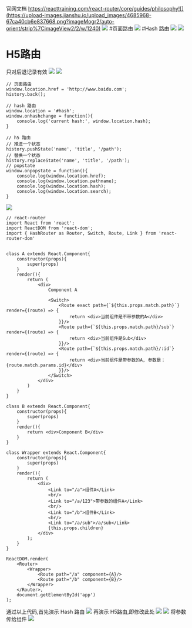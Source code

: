 
官网文档
https://reacttraining.com/react-router/core/guides/philosophy![](https://upload-images.jianshu.io/upload_images/4685968-67ca40cb6e837668.png?imageMogr2/auto-orient/strip%7CimageView2/2/w/1240)
![](https://upload-images.jianshu.io/upload_images/4685968-f40443c64e92ffcd.png?imageMogr2/auto-orient/strip%7CimageView2/2/w/1240)
#页面路由
![](https://upload-images.jianshu.io/upload_images/4685968-706c8b6f99cca6af.png?imageMogr2/auto-orient/strip%7CimageView2/2/w/1240)
#Hash 路由
![](https://upload-images.jianshu.io/upload_images/4685968-bc47ff15c9b05b3f.png?imageMogr2/auto-orient/strip%7CimageView2/2/w/1240)
![](https://upload-images.jianshu.io/upload_images/4685968-33c44c58b040ba7c.png?imageMogr2/auto-orient/strip%7CimageView2/2/w/1240)
# H5路由
只对后退记录有效
![](https://upload-images.jianshu.io/upload_images/4685968-95c601dc2c3a3cf7.png?imageMogr2/auto-orient/strip%7CimageView2/2/w/1240)
![](https://upload-images.jianshu.io/upload_images/4685968-5aac46a5ac6c03cc.png?imageMogr2/auto-orient/strip%7CimageView2/2/w/1240)
```
// 页面路由
window.location.href = 'http://www.baidu.com';
history.back();

// hash 路由
window.location = '#hash';
window.onhashchange = function(){
    console.log('current hash:', window.location.hash);
}

// h5 路由
// 推进一个状态
history.pushState('name', 'title', '/path');
// 替换一个状态
history.replaceState('name', 'title', '/path');
// popstate
window.onpopstate = function(){
    console.log(window.location.href);
    console.log(window.location.pathname);
    console.log(window.location.hash);
    console.log(window.location.search);
}
```
![](https://upload-images.jianshu.io/upload_images/4685968-c8daa5e9027c865b.png?imageMogr2/auto-orient/strip%7CimageView2/2/w/1240)
```
// react-router
import React from 'react';
import ReactDOM from 'react-dom';
import { HashRouter as Router, Switch, Route, Link } from 'react-router-dom'


class A extends React.Component{
    constructor(props){
        super(props)
    }
    render(){
        return (
            <div>
                Component A

                <Switch>
                    <Route exact path={`${this.props.match.path}`} render={(route) => {
                        return <div>当前组件是不带参数的A</div>
                    }}/>
                    <Route path={`${this.props.match.path}/sub`} render={(route) => {
                        return <div>当前组件是Sub</div>
                    }}/>
                    <Route path={`${this.props.match.path}/:id`} render={(route) => {
                        return <div>当前组件是带参数的A, 参数是：{route.match.params.id}</div>
                    }}/>
                </Switch>
            </div>
        )
    }
}

class B extends React.Component{
    constructor(props){
        super(props)
    }
    render(){
        return <div>Component B</div>
    }
}

class Wrapper extends React.Component{
    constructor(props){
        super(props)
    }
    render(){
        return (
            <div>
                <Link to="/a">组件A</Link>
                <br/>
                <Link to="/a/123">带参数的组件A</Link>
                <br/>
                <Link to="/b">组件B</Link>
                <br/>
                <Link to="/a/sub">/a/sub</Link>
                {this.props.children}
            </div>
        );
    }
}

ReactDOM.render(
    <Router>
        <Wrapper>
            <Route path="/a" component={A}/>
            <Route path="/b" component={B}/>
        </Wrapper>
    </Router>,
    document.getElementById('app')
);
```
通过以上代码,首先演示 Hash 路由
![](https://upload-images.jianshu.io/upload_images/4685968-bf4a52c127529f22.png?imageMogr2/auto-orient/strip%7CimageView2/2/w/1240)
再演示 H5路由,即修改此处
![](https://upload-images.jianshu.io/upload_images/4685968-a460545892fffcd3.png?imageMogr2/auto-orient/strip%7CimageView2/2/w/1240)
![](https://upload-images.jianshu.io/upload_images/4685968-24cd192d92c218fd.png?imageMogr2/auto-orient/strip%7CimageView2/2/w/1240)
将参数传给组件
![](https://upload-images.jianshu.io/upload_images/4685968-3db1873ce4fab807.png?imageMogr2/auto-orient/strip%7CimageView2/2/w/1240)



